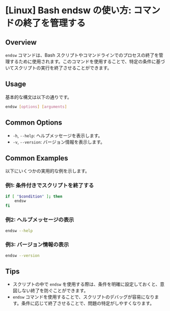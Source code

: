 # [Linux] Bash endsw の使い方: コマンドの終了を管理する

## Overview
`endsw` コマンドは、Bash スクリプトやコマンドラインでのプロセスの終了を管理するために使用されます。このコマンドを使用することで、特定の条件に基づいてスクリプトの実行を終了させることができます。

## Usage
基本的な構文は以下の通りです。

```bash
endsw [options] [arguments]
```

## Common Options
- `-h`, `--help`: ヘルプメッセージを表示します。
- `-v`, `--version`: バージョン情報を表示します。

## Common Examples
以下にいくつかの実用的な例を示します。

### 例1: 条件付きでスクリプトを終了する
```bash
if [ "$condition" ]; then
    endsw
fi
```

### 例2: ヘルプメッセージの表示
```bash
endsw --help
```

### 例3: バージョン情報の表示
```bash
endsw --version
```

## Tips
- スクリプトの中で `endsw` を使用する際は、条件を明確に設定しておくと、意図しない終了を防ぐことができます。
- `endsw` コマンドを使用することで、スクリプトのデバッグが容易になります。条件に応じて終了させることで、問題の特定がしやすくなります。